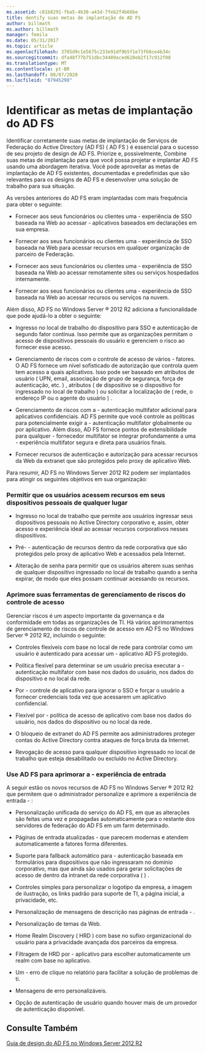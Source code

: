 ```yaml
---
ms.assetid: c81b8291-fba5-4b30-a43d-7feb2f4b66be
title: dentify suas metas de implantação de AD FS
author: billmath
ms.author: billmath
manager: femila
ms.date: 05/31/2017
ms.topic: article
ms.openlocfilehash: 3705d9c1e5675c233e91df9b5f1e73f68ce4b34c
ms.sourcegitcommit: dfa48f77b751dbc34409aced628eb2f17c912f08
ms.translationtype: MT
ms.contentlocale: pt-BR
ms.lasthandoff: 08/07/2020
ms.locfileid: "87945298"
---
```

# <a name="identify-your-ad-fs-deployment-goals"></a>Identificar as metas de implantação do AD FS

Identificar corretamente suas metas de implantação de Serviços de Federação do Active Directory (AD FS) \( AD FS \) é essencial para o sucesso de seu projeto de design de AD FS. Priorize e, possivelmente, Combine suas metas de implantação para que você possa projetar e implantar AD FS usando uma abordagem iterativa. Você pode aproveitar as metas de implantação de AD FS existentes, documentadas e predefinidas que são relevantes para os designs de AD FS e desenvolver uma solução de trabalho para sua situação.

As versões anteriores do AD FS eram implantadas com mais frequência para obter o seguinte:

-   Fornecer aos seus funcionários ou clientes uma \- experiência de SSO baseada na Web ao acessar \- aplicativos baseados em declarações em sua empresa.

-   Fornecer aos seus funcionários ou clientes uma \- experiência de SSO baseada na Web para acessar recursos em qualquer organização de parceiro de Federação.

-   Fornecer aos seus funcionários ou clientes uma \- experiência de SSO baseada na Web ao acessar remotamente sites ou serviços hospedados internamente.

-   Fornecer aos seus funcionários ou clientes uma \- experiência de SSO baseada na Web ao acessar recursos ou serviços na nuvem.

Além disso, AD FS no Windows Server &reg; 2012 R2 adiciona a funcionalidade que pode ajudá-lo a obter o seguinte:

-   Ingresso no local de trabalho do dispositivo para SSO e autenticação de segundo fator contínua. Isso permite que as organizações permitam o acesso de dispositivos pessoais do usuário e gerenciem o risco ao fornecer esse acesso.

-   Gerenciamento de riscos com o controle de acesso de vários \- fatores. O AD FS fornece um nível sofisticado de autorização que controla quem tem acesso a quais aplicativos. Isso pode ser baseado em atributos de usuário \( UPN, email, associação de grupo de segurança, força de autenticação, etc. \) , atributos \( de dispositivo se o dispositivo for ingressado no local de trabalho \) ou solicitar a localização de \( rede, o endereço IP ou o agente do usuário \) .

-   Gerenciamento de riscos com a \- autenticação multifator adicional para aplicativos confidenciais. AD FS permite que você controle as políticas para potencialmente exigir a \- autenticação multifator globalmente ou por aplicativo. Além disso, AD FS fornece pontos de extensibilidade para qualquer \- fornecedor multifator se integrar profundamente a uma \- experiência multifator segura e direta para usuários finais.

-   Fornecer recursos de autenticação e autorização para acessar recursos da Web da extranet que são protegidos pelo proxy de aplicativo Web.

Para resumir, AD FS no Windows Server 2012 R2 podem ser implantados para atingir os seguintes objetivos em sua organização:

### <a name="enable-your-users-to-access-resources-on-their-personal-devices-from-anywhere"></a>Permitir que os usuários acessem recursos em seus dispositivos pessoais de qualquer lugar

-   Ingresso no local de trabalho que permite aos usuários ingressar seus dispositivos pessoais no Active Directory corporativo e, assim, obter acesso e experiência ideal ao acessar recursos corporativos nesses dispositivos.

-   Pré- \- autenticação de recursos dentro da rede corporativa que são protegidos pelo proxy de aplicativo Web e acessados pela Internet.

-   Alteração de senha para permitir que os usuários alterem suas senhas de qualquer dispositivo ingressado no local de trabalho quando a senha expirar, de modo que eles possam continuar acessando os recursos.

### <a name="enhance-your-access-control-risk-management-tools"></a>Aprimore suas ferramentas de gerenciamento de riscos do controle de acesso
Gerenciar riscos é um aspecto importante da governança e da conformidade em todas as organizações de TI. Há vários aprimoramentos de gerenciamento de riscos de controle de acesso em AD FS no Windows Server &reg; 2012 R2, incluindo o seguinte:

-   Controles flexíveis com base no local de rede para controlar como um usuário é autenticado para acessar um \- aplicativo AD FS protegido.

-   Política flexível para determinar se um usuário precisa executar a \- autenticação multifator com base nos dados do usuário, nos dados do dispositivo e no local da rede.

-   Por \- controle de aplicativo para ignorar o SSO e forçar o usuário a fornecer credenciais toda vez que acessarem um aplicativo confidencial.

-   Flexível por \- política de acesso de aplicativo com base nos dados do usuário, nos dados do dispositivo ou no local da rede.

-   O bloqueio de extranet do AD FS permite aos administradores proteger contas do Active Directory contra ataques de força bruta da Internet.

-   Revogação de acesso para qualquer dispositivo ingressado no local de trabalho que esteja desabilitado ou excluído no Active Directory.

### <a name="use-ad-fs-to-enhance-the-sign-in-experience"></a>Use AD FS para aprimorar a \- experiência de entrada
A seguir estão os novos recursos de AD FS no Windows Server &reg; 2012 R2 que permitem que o administrador personalize e aprimore a experiência de entrada \- :

-   Personalização unificada do serviço do AD FS, em que as alterações são feitas uma vez e propagadas automaticamente para o restante dos servidores de federação do AD FS em um farm determinado.

-   Páginas de entrada atualizadas \- que parecem modernas e atendem automaticamente a fatores forma diferentes.

-   Suporte para fallback automático para \- autenticação baseada em formulários para dispositivos que não ingressaram no domínio corporativo, mas que ainda são usados para gerar solicitações de acesso de dentro da intranet da rede corporativa \( \) .

-   Controles simples para personalizar o logotipo da empresa, a imagem de ilustração, os links padrão para suporte de TI, a página inicial, a privacidade, etc.

-   Personalização de mensagens de descrição nas páginas de entrada \- .

-   Personalização de temas da Web.

-   Home Realm Discovery \( HRD \) com base no sufixo organizacional do usuário para a privacidade avançada dos parceiros da empresa.

-   Filtragem de HRD por \- aplicativo para escolher automaticamente um realm com base no aplicativo.

-   Um \- erro de clique no relatório para facilitar a solução de problemas de ti.

-   Mensagens de erro personalizáveis.

-   Opção de autenticação de usuário quando houver mais de um provedor de autenticação disponível.

## <a name="see-also"></a>Consulte Também
[Guia de design do AD FS no Windows Server 2012 R2](../../ad-fs/design/AD-FS-Design-Guide-in-Windows-Server-2012-R2.md)


